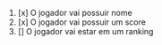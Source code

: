 1. [x] O jogador vai possuir nome
2. [x] O jogador vai possuir um score
3. [] O jogador vai estar em um ranking